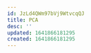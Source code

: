 ```yaml
---
id: JzLd4QWm97bVj9WtvcqQJ
title: PCA
desc: ''
updated: 1641866181295
created: 1641866181295
---
```


